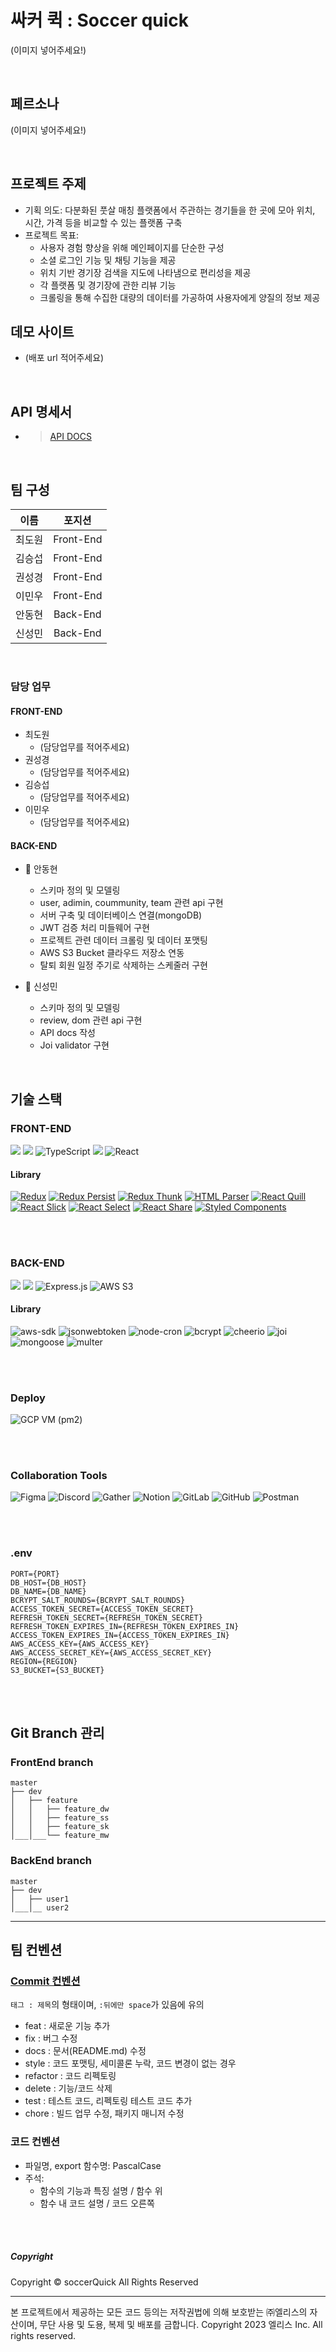 # 싸커 퀵 : Soccer quick

(이미지 넣어주세요!)

<br>

## 페르소나

(이미지 넣어주세요!)

<br>

## 프로젝트 주제

- 기획 의도: 다분화된 풋살 매칭 플랫폼에서 주관하는 경기들을 한 곳에 모아 위치, 시간, 가격 등을 비교할 수 있는 플랫폼 구축
- 프로젝트 목표:
  - 사용자 경험 향상을 위해 메인페이지를 단순한 구성
  - 소셜 로그인 기능 및 채팅 기능을 제공
  - 위치 기반 경기장 검색을 지도에 나타냄으로 편리성을 제공
  - 각 플랫폼 및 경기장에 관한 리뷰 기능
  - 크롤링을 통해 수집한 대량의 데이터를 가공하여 사용자에게 양질의 정보 제공

## 데모 사이트

- (배포 url 적어주세요)

<br>

## API 명세서

- > [API DOCS](https://soccer-quick-api.notion.site/SoccerQuik-API-Docs-ce1cc9082e714d0ab9d9666316661877)

<br>

## 팀 구성

|  이름  |  포지션   |
| :----: | :-------: |
| 최도원 | Front-End |
| 김승섭 | Front-End |
| 권성경 | Front-End |
| 이민우 | Front-End |
| 안동현 | Back-End  |
| 신성민 | Back-End  |

<br>

### 담당 업무

#### FRONT-END

- 최도원
  - (담당업무를 적어주세요)
- 권성경
  - (담당업무를 적어주세요)
- 김승섭
  - (담당업무를 적어주세요)
- 이민우
  - (담당업무를 적어주세요)

#### BACK-END

- :dog: 안동현

  - 스키마 정의 및 모델링
  - user, adimin, coummunity, team 관련 api 구현
  - 서버 구축 및 데이터베이스 연결(mongoDB)
  - JWT 검증 처리 미들웨어 구현
  - 프로젝트 관련 데이터 크롤링 및 데이터 포맷팅
  - AWS S3 Bucket 클라우드 저장소 연동
  - 탈퇴 회원 일정 주기로 삭제하는 스케줄러 구현

- :rabbit: 신성민
  - 스키마 정의 및 모델링
  - review, dom 관련 api 구현
  - API docs 작성
  - Joi validator 구현

<br>

## 기술 스택

### **FRONT-END**

<img src="https://img.shields.io/badge/HTML5-E34F26?style=for-the-badge&logo=html5&logoColor=white">
<img src="https://img.shields.io/badge/CSS3-1572B6?style=for-the-badge&logo=css3&logoColor=white">
<img src="https://img.shields.io/badge/TypeScript-3178C6?style=for-the-badge&logo=typescript&logoColor=white" alt="TypeScript">
<img src="https://img.shields.io/badge/JavaScript-F7DF1E?style=for-the-badge&logo=javascript&logoColor=black">
<img src="https://img.shields.io/badge/React-61DAFB?style=for-the-badge&logo=react&logoColor=white" alt="React">

#### **Library**

[![Redux](https://img.shields.io/badge/Redux-764ABC?style=for-the-badge&logo=redux&logoColor=white)](https://redux.js.org/)
[![Redux Persist](https://img.shields.io/badge/Redux_Persist-764ABC?style=for-the-badge)](https://github.com/rt2zz/redux-persist)
[![Redux Thunk](https://img.shields.io/badge/Redux_Thunk-764ABC?style=for-the-badge)](https://github.com/reduxjs/redux-thunk)
[![HTML Parser](https://img.shields.io/badge/HTML_Parser-E34F26?style=for-the-badge)](https://example.com/)
[![React Quill](https://img.shields.io/badge/React_Quill-61DAFB?style=for-the-badge&logo=react&logoColor=white)](https://github.com/zenoamaro/react-quill)
[![React Slick](https://img.shields.io/badge/React_Slick-CC6699?style=for-the-badge&logo=react&logoColor=white)](https://example.com/)
[![React Select](https://img.shields.io/badge/React_Select-00B8D9?style=for-the-badge&logo=react&logoColor=white)](https://react-select.com/)
[![React Share](https://img.shields.io/badge/React_Share-4C75A3?style=for-the-badge&logo=react&logoColor=white)](https://example.com/)
[![Styled Components](https://img.shields.io/badge/Styled_Components-DB7093?style=for-the-badge&logo=styled-components&logoColor=white)](https://styled-components.com/)

<br><br>

### **BACK-END**

<img src="https://img.shields.io/badge/MongoDB-4EA94B?style=for-the-badge&logo=mongodb&logoColor=white">
<img src="https://img.shields.io/badge/Node.js-43853D?style=for-the-badge&logo=node-dot-js&logoColor=white">
<img src="https://img.shields.io/badge/Express.js-000000?style=for-the-badge&logo=express&logoColor=white" alt="Express.js">
<img src="https://img.shields.io/badge/AWS_S3-569A31?style=for-the-badge&logo=amazon-aws&logoColor=white" alt="AWS S3">

#### **Library**

<img src="https://img.shields.io/badge/aws--sdk-232F3E?style=for-the-badge&logo=amazon-aws&logoColor=white" alt="aws-sdk">
<img src="https://img.shields.io/badge/jsonwebtoken-000000?style=for-the-badge&logo=json-web-tokens&logoColor=white" alt="jsonwebtoken">
<img src="https://img.shields.io/badge/node--cron-00ACC1?style=for-the-badge&logo=npm&logoColor=white" alt="node-cron">
<img src="https://img.shields.io/badge/bcrypt-BC1C4E?style=for-the-badge&logo=npm&logoColor=white" alt="bcrypt">
<img src="https://img.shields.io/badge/cheerio-e88c1f?style=for-the-badge&logo=javascript&logoColor=white" alt="cheerio">
<img src="https://img.shields.io/badge/joi-F61E2E?style=for-the-badge&logo=npm&logoColor=white" alt="joi">
<img src="https://img.shields.io/badge/mongoose-880000?style=for-the-badge&logo=mongoose&logoColor=white" alt="mongoose">
<img src="https://img.shields.io/badge/multer-FFD700?style=for-the-badge&logo=npm&logoColor=black" alt="multer">

<br><br>

### Deploy

<img src="https://img.shields.io/badge/GCP_VM-4285F4?style=for-the-badge&logo=google-cloud&logoColor=white" alt="GCP VM (pm2)">

<br><br>

### Collaboration Tools

<img src="https://img.shields.io/badge/Figma-F24E1E?style=for-the-badge&logo=figma&logoColor=white" alt="Figma">
<img src="https://img.shields.io/badge/Discord-5865F2?style=for-the-badge&logo=discord&logoColor=white" alt="Discord">
<img src="https://img.shields.io/badge/Gather-ff3860?style=for-the-badge&logo=gather&logoColor=white" alt="Gather">
<img src="https://img.shields.io/badge/Notion-000000?style=for-the-badge&logo=notion&logoColor=white" alt="Notion">
<img src="https://img.shields.io/badge/GitLab-FCA121?style=for-the-badge&logo=gitlab&logoColor=white" alt="GitLab">
<img src="https://img.shields.io/badge/GitHub-181717?style=for-the-badge&logo=github&logoColor=white" alt="GitHub">
<img src="https://img.shields.io/badge/Postman-FF6C37?style=for-the-badge&logo=postman&logoColor=white" alt="Postman">

<br><br>

### .env

```
PORT={PORT}
DB_HOST={DB_HOST}
DB_NAME={DB_NAME}
BCRYPT_SALT_ROUNDS={BCRYPT_SALT_ROUNDS}
ACCESS_TOKEN_SECRET={ACCESS_TOKEN_SECRET}
REFRESH_TOKEN_SECRET={REFRESH_TOKEN_SECRET}
REFRESH_TOKEN_EXPIRES_IN={REFRESH_TOKEN_EXPIRES_IN}
ACCESS_TOKEN_EXPIRES_IN={ACCESS_TOKEN_EXPIRES_IN}
AWS_ACCESS_KEY={AWS_ACCESS_KEY}
AWS_ACCESS_SECRET_KEY={AWS_ACCESS_SECRET_KEY}
REGION={REGION}
S3_BUCKET={S3_BUCKET}
```

<br><br>

## Git Branch 관리

### FrontEnd branch

```
master
├── dev
│   ├── feature
│   │   ├── feature_dw
│   │   ├── feature_ss
│   │   ├── feature_sk
│___│___└── feature_mw
```

### BackEnd branch

```
master
├── dev
│   ├── user1
│___│__ user2
```

---

## 팀 컨벤션

### [Commit 컨벤션](https://velog.io/@shin6403/Git-git-%EC%BB%A4%EB%B0%8B-%EC%BB%A8%EB%B2%A4%EC%85%98-%EC%84%A4%EC%A0%95%ED%95%98%EA%B8%B0)

`태그 : 제목`의 형태이며, `:뒤에만 space`가 있음에 유의

- feat : 새로운 기능 추가
- fix : 버그 수정
- docs : 문서(README.md) 수정
- style : 코드 포맷팅, 세미콜론 누락, 코드 변경이 없는 경우
- refactor : 코드 리펙토링
- delete : 기능/코드 삭제
- test : 테스트 코드, 리펙토링 테스트 코드 추가
- chore : 빌드 업무 수정, 패키지 매니저 수정

### 코드 컨벤션

- 파일명, export 함수명: PascalCase
- 주석:
  - 함수의 기능과 특징 설명 / 함수 위
  - 함수 내 코드 설명 / 코드 오른쪽

<br><br>

##### Copyright

Copyright © soccerQuick All Rights Reserved

---

본 프로젝트에서 제공하는 모든 코드 등의는 저작권법에 의해 보호받는 ㈜엘리스의 자산이며, 무단 사용 및 도용, 복제 및 배포를 금합니다.
Copyright 2023 엘리스 Inc. All rights reserved.
